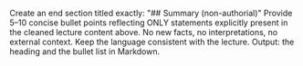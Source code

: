 Create an end section titled exactly: "## Summary (non-authorial)"
Provide 5–10 concise bullet points reflecting ONLY statements explicitly present in the cleaned lecture content above.
No new facts, no interpretations, no external context.
Keep the language consistent with the lecture.
Output: the heading and the bullet list in Markdown.
